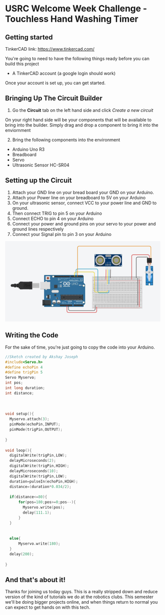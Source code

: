 # USRC Welcome Week Challenge - Touchless Hand Washing Timer

## Getting started

TinkerCAD link: https://www.tinkercad.com/

You're going to need to have the following things ready before you can build this project

- A TinkerCAD account (a google login should work)

Once your account is set up, you can get started.

## Bringing Up The Circuit Builder

1. Go the **Circuit** tab on the left hand side and click *Create a new circuit*

On your right hand side will be your components that will be available to bring into the builder. Simply drag and drop a component to bring it into the enviornment

2. Bring the following components into the environment

- Arduino Uno R3
- Breadboard
- Servo
- Ultrasonic Sensor HC-SR04

## Setting up the Circuit

1. Attach your GND line on your bread board your GND on your Arduino. 
2. Attach your Power line on your breadboard to 5V on your Arduino
3. On your ultrasonic sensor, connect VCC to your power line and GND to ground.
4. Then connect TRIG to pin 5 on your Arduino
5. Connect ECHO to pin 4 on your Arduino
6. Connect your power and ground pins on your servo to your power and ground lines respectively
7. Connect your Signal pin to pin 3 on your Arduino

 ![finalPic](/finalPic.JPG)

## Writing the Code
For the sake of time, you're just going to copy the code into your Arduino.

```c++
//Sketch created by Akshay Joseph
#include<Servo.h>
#define echoPin 4
#define trigPin 5
Servo Myservo;
int pos;
int long duration;
int distance;



void setup(){ 
  Myservo.attach(3);
  pinMode(echoPin,INPUT);
  pinMode(trigPin,OUTPUT);

}
  
void loop(){
  digitalWrite(trigPin,LOW);
  delayMicroseconds(2); 
  digitalWrite(trigPin,HIGH);
  delayMicroseconds(10); 
  digitalWrite(trigPin,LOW);
  duration=pulseIn(echoPin,HIGH);
  distance=(duration*0.034/2);

  if(distance<=80){
      for(pos=180;pos>=0;pos--){
        Myservo.write(pos);
        delay(111.1);
      }
  }


  else{
      Myservo.write(180);
  }
  delay(200);
  
}
```

## And that's about it!

Thanks for joining us today guys. This is a really stripped down and reduce version of the kind of tutorials we do at the robotics clubs. This semester we'll be doing bigger projects online, and when things return to normal you can expect to get hands on with this tech. 



